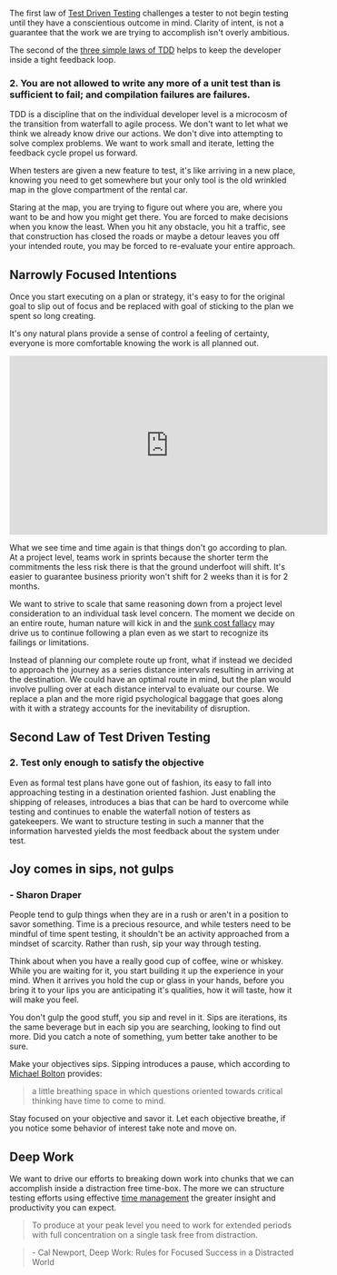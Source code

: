 
The first law of [Test Driven Testing]() challenges a tester to not begin testing until they have a conscientious outcome in mind. Clarity of intent, is not a guarantee that the work we are trying to accomplish isn't overly ambitious.

The second of the [three simple laws of TDD](http://programmer.97things.oreilly.com/wiki/index.php/The_Three_Laws_of_Test-Driven_Development) helps to keep the developer inside a tight feedback loop. 

### 2. You are not allowed to write any more of a unit test than is sufficient to fail; and compilation failures are failures.

TDD is a discipline that on the individual developer level is a microcosm of the transition from waterfall to agile process.  We don't want to let what we think we already know drive our actions. We don't dive into attempting to solve complex problems. We want to work small and iterate, letting the feedback cycle propel us forward. 

When testers are given a new feature to test, it's like arriving in a new place, knowing you need to get somewhere but your only tool is the old wrinkled map in the glove compartment of the rental car. 

Staring at the map, you are trying to figure out where you are, where you want to be and how you might get there. You are forced to make decisions when you know the least. When you hit any obstacle, you hit a traffic, see that construction has closed the roads or maybe a detour leaves you off your intended route, you may be forced to re-evaluate your entire approach. 

## Narrowly Focused Intentions

Once you start executing on a plan or strategy, it's easy to for the original goal to slip out of focus and be replaced with goal of sticking to the plan we spent so long creating. 

It's ony natural plans provide a sense of control a feeling of certainty, everyone is more comfortable knowing the work is all planned out. 

<iframe width="560" height="315" src="https://www.youtube.com/embed/3EvOLJMmFJU" frameborder="0" allow="autoplay; encrypted-media" allowfullscreen></iframe>

What we see time and time again is that things don't go according to plan. At a project level, teams work in sprints because the shorter term the commitments the less risk there is that the ground underfoot will shift. It's easier to guarantee business priority won't shift for 2 weeks than it is for 2 months. 

We want to strive to scale that same reasoning down from a project level consideration to an individual task level concern. The moment we decide on an entire route, human nature will kick in and the [sunk cost fallacy](https://en.wikipedia.org/wiki/Sunk_cost) may drive us to continue following a plan even as we start to recognize its failings or limitations.

Instead of planning our complete route up front, what if instead we decided to approach the journey as a series distance intervals resulting in arriving at the destination. We could have an optimal route in mind, but the plan would involve pulling over at each distance interval to evaluate our course. We replace a plan and the more rigid psychological baggage that goes along with it with a strategy accounts for the inevitability of disruption.

## Second Law of Test Driven Testing 
### 2. Test only enough to satisfy the objective

Even as formal test plans have gone out of fashion, its easy to fall into approaching testing in a destination oriented fashion. Just enabling the shipping of releases, introduces a bias that can be hard to overcome while testing and continues to enable the waterfall notion of testers as gatekeepers. We want to structure testing in such a manner that the information harvested yields the most feedback about the system under test. 

## Joy comes in sips, not gulps 
### \- Sharon Draper

People tend to gulp things when they are in a rush or aren't in a position to savor something. Time is a precious resource, and while testers need to be mindful of time spent testing, it shouldn't be an activity approached from a mindset of scarcity. Rather than rush, sip your way through testing. 

Think about when you have a really good cup of coffee, wine or whiskey. While you are waiting for it, you start building it up the experience in your mind. When it arrives you hold the cup or glass in your hands, before you bring it to your lips you are anticipating it's qualities, how it will taste, how it will make you feel. 
 
You don't gulp the good stuff, you sip and revel in it. Sips are iterations, its the same beverage but in each sip you are searching, looking to find out more. Did you catch a note of something, yum better take another to be sure. 
 
Make your objectives sips. Sipping introduces a pause, which according to [Michael Bolton](http://www.developsense.com/blog/2014/01/the-pause/) provides:
> a little breathing space in which questions oriented towards critical thinking have time to come to mind. 

Stay focused on your objective and savor it. Let each objective breathe, if you notice some behavior of interest take note and move on. 

## Deep Work

We want to drive our efforts to breaking down work into chunks that we can accomplish inside a distraction free time-box. The more we can structure testing efforts using effective [time management](http://www.brendanconnolly.net/a-time-for-test/) the greater insight and productivity you can expect.

> To produce at your peak level you need to work for extended periods with full concentration on a single task free from distraction.

 >\- Cal Newport, Deep Work: Rules for Focused Success in a Distracted World 

